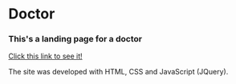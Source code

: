 # Doctor

<h3> This's a landing page for a doctor</h3>

[Click this link to see it!](https://marina51533.github.io/Doctor/)

The site was developed with HTML, CSS and JavaScript (JQuery).
